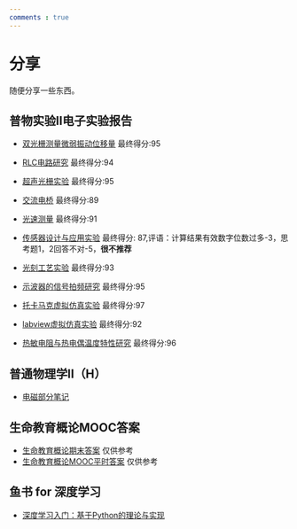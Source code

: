 ```yaml
---
comments : true
---
```


# 分享

随便分享一些东西。

## 普物实验II电子实验报告

+ <a href="https://starstone3.github.io/smaterials/双光栅测量微弱振动位移量.pdf" download="双光栅测量微弱振动位移量.pdf">双光栅测量微弱振动位移量</a> 最终得分:95

+ <a href="https://starstone3.github.io/smaterials/RLC电路研究.pdf" download="RLC电路研究.pdf">RLC电路研究</a> 最终得分:94

+ <a href="https://starstone3.github.io/smaterials/超声光栅实验.pdf" download="超声光栅实验.pdf">超声光栅实验</a> 最终得分:95

+ <a href="https://starstone3.github.io/smaterials/交流电桥.pdf" download="交流电桥.pdf">交流电桥</a> 最终得分:89

+ <a href="https://starstone3.github.io/smaterials/光速测量.pdf" download="光速测量.pdf">光速测量</a> 最终得分:91

+ <a href="https://starstone3.github.io/smaterials/传感器设计与应用实验.pdf" download="传感器设计与应用实验.pdf">传感器设计与应用实验</a> 最终得分: 87,评语：计算结果有效数字位数过多-3，思考题1，2回答不对-5，**很不推荐**

+ <a href="https://starstone3.github.io/smaterials/光刻工艺实验.pdf" download="光刻工艺实验.pdf">光刻工艺实验</a> 最终得分:93

+ <a href="https://starstone3.github.io/smaterials/示波器的信号拍频研究.pdf" download="示波器的信号拍频研究.pdf">示波器的信号拍频研究</a> 最终得分:95

+ <a href="https://starstone3.github.io/smaterials/托卡马克虚拟仿真实验.pdf" download="托卡马克虚拟仿真实验.pdf">托卡马克虚拟仿真实验</a> 最终得分:97

+ <a href="https://starstone3.github.io/smaterials/labview虚拟仿真实验.pdf" download="labview虚拟仿真实验.pdf">labview虚拟仿真实验</a> 最终得分:92

+ <a href="https://starstone3.github.io/smaterials/热敏电阻与热电偶温度特性研究.pdf" download="热敏电阻与热电偶温度特性研究.pdf">热敏电阻与热电偶温度特性研究</a> 最终得分:96

## 普通物理学II（H）

+ <a href="https://starstone3.github.io/smaterials/physicsII.pdf" download="physicsII.pdf">电磁部分笔记</a>

## 生命教育概论MOOC答案

+ <a href="https://starstone3.github.io/smaterials/生命的教育_浙江大学中国大学mooc课后章节答案期末考试题库2023年.pdf" download="生命的教育_浙江大学中国大学mooc课后章节答案期末考试题库2023年.pdf">生命教育概论期末答案</a> 仅供参考
+ <a href="https://starstone3.github.io/smaterials/生命教育概论mooc答案.docx" download="生命教育概论mooc答案.docx">生命教育概论MOOC平时答案</a> 仅供参考


## 鱼书 for 深度学习

+ <a href="https://starstone3.github.io/smaterials/深度学习入门：基于Python的理论与实现.pdf" download="深度学习入门.pdf">深度学习入门：基于Python的理论与实现</a>